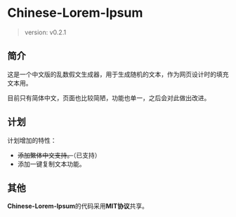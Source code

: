 # Chinese-Lorem-Ipsum

> version: v0.2.1

## 简介

这是一个中文版的乱数假文生成器，用于生成随机的文本，作为网页设计时的填充文本用。

目前只有简体中文，页面也比较简陋，功能也单一，之后会对此做出改进。

## 计划

计划增加的特性：

- ~~添加繁体中文支持。~~（已支持）
- 添加一键复制文本功能。

## 其他

**Chinese-Lorem-Ipsum**的代码采用**MIT协议**共享。